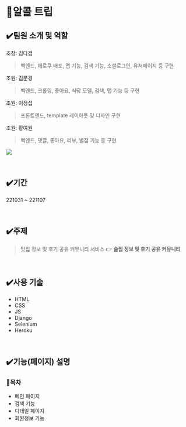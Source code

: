 # 🍺알콜 트립

## ✔️팀원 소개 및 역할

조장: 김다겸

> 백엔드, 헤로쿠 배포, 맵 기능, 검색 기능, 소셜로그인, 유저페이지 등 구현

조원: 김문경

> 백엔드, 크롤링, 좋아요, 식당 모델, 검색, 맵 기능 등 구현

조원: 이정섭

> 프론트엔드, template 레이아웃 및 디자인 구현

조원: 황여원

> 백엔드, 댓글, 좋아요, 리뷰, 별점 기능 등 구현

   <a href="https://github.com/kimdakyeom/alcohol_trip/graphs/contributors">    <img src="https://contrib.rocks/image?repo=kimdakyeom/alcohol_trip" />   </a>

<br>



## ✔️기간

221031 ~ 221107

<br>

## ✔️주제

> 맛집 정보 및 후기 공유 커뮤니티 서비스 👉 **술집 정보 및 후기 공유 커뮤니티**

<br>



## ✔️사용 기술

- HTML
- CSS
- JS
- Django
- Selenium
- Heroku

<br>



## ✔️기능(페이지) 설명

### 🧩목차

- 메인 페이지
- 검색 기능
- 디테일 페이지
- 회원정보 기능

<br>




